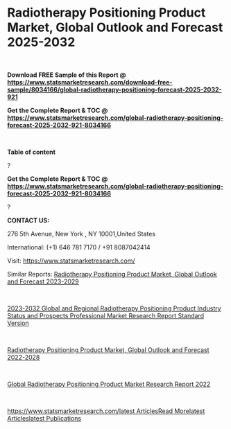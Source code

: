 <h1>Radiotherapy Positioning Product Market, Global Outlook and Forecast 2025-2032</h1><br/><p><strong>Download FREE Sample of this Report @ <a href="https://www.statsmarketresearch.com/download-free-sample/8034166/global-radiotherapy-positioning-forecast-2025-2032-921">https://www.statsmarketresearch.com/download-free-sample/8034166/global-radiotherapy-positioning-forecast-2025-2032-921</a></strong></p>
 
 
 
 <div><b>Get the Complete Report & TOC @ <a href="https://www.statsmarketresearch.com/global-radiotherapy-positioning-forecast-2025-2032-921-8034166">https://www.statsmarketresearch.com/global-radiotherapy-positioning-forecast-2025-2032-921-8034166</a></b></div>
 
 
 
 <p><br />
 
 <b>Table of content</b></p>
 
 
 
 <p>? </p>
 
 
 
 <div><b>Get the Complete Report & TOC @ <a href="https://www.statsmarketresearch.com/global-radiotherapy-positioning-forecast-2025-2032-921-8034166">https://www.statsmarketresearch.com/global-radiotherapy-positioning-forecast-2025-2032-921-8034166</a></b></div>
 
 
 
 <p>? </p>
 
 
 
 <p><b>CONTACT US:</b><br />
 
 276 5th Avenue, New York , NY 10001,United States<br />
 
 International: (+1) 646 781 7170 / +91 8087042414<br />
 
 Visit: <a href="https://www.statsmarketresearch.com/">https://www.statsmarketresearch.com/</a><br />
 
 Similar Reports: <a href="https://www.statsmarketresearch.com/global-radiotherapy-positioning-forecast-2025-2032-921-8034166">Radiotherapy Positioning Product Market, Global Outlook and Forecast 2023-2029</a><br />
 
 <br />
 
 <a href="https://www.statsmarketresearch.com/global-radiotherapy-positioning-forecast-2025-2032-921-8034166">2023-2032 Global and Regional Radiotherapy Positioning Product Industry Status and Prospects Professional Market Research Report Standard Version</a><br />
 
 <br />
 
 <a href="https://www.statsmarketresearch.com/global-radiotherapy-positioning-forecast-2025-2032-921-8034166">Radiotherapy Positioning Product Market, Global Outlook and Forecast 2022-2028</a><br />
 
 <br />
 
 <a href="https://www.statsmarketresearch.com/global-radiotherapy-positioning-forecast-2025-2032-921-8034166">Global Radiotherapy Positioning Product Market Research Report 2022</a><br />
 
 <br />
 
 <a href="https://gyeongbokgung.com">https://www.statsmarketresearch.com/</a><a href="https://hallyeomaritime.com">latest Articles</a><a href="https://jingwansa.com">Read More</a><a href="https://nguoiviet.jp/">latest Articles</a><a href="https://www.intelmarketresearch.com/">latest Publications</a></p>